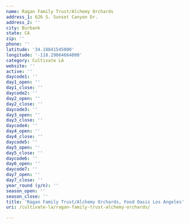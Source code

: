 ```yaml
---
name: Ragan Family Trust/Alchemy Orchards
address_1: 626 S. Sunset Canyon Dr.
address_2: ''
city: Burbank
state: CA
zip: ''
phone: ''
latitude: '34.18841545000'
longitude: '-118.29064664000'
category: Cultivate LA
website: ''
active: ''
daycode1: ''
day1_open: ''
day1_close: ''
daycode2: ''
day2_open: ''
day2_close: ''
daycode3: ''
day3_open: ''
day3_close: ''
daycode4: ''
day4_open: ''
day4_close: ''
daycode5: ''
day5_open: ''
day5_close: ''
daycode6: ''
day6_open: ''
daycode7: ''
day7_open: ''
day7_close: ''
year_round (y/n): ''
season_open: ''
season_close: ''
title: 'Ragan Family Trust/Alchemy Orchards, Food Oasis Los Angeles'
uri: /cultivate-la/ragan-family-trust-alchemy-orchards/

---
```

